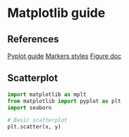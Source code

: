 # Matplotlib guide

## References

[Pyplot guide](https://matplotlib.org/stable/tutorials/introductory/pyplot.html)
[Markers styles](https://matplotlib.org/stable/api/markers_api.html#module-matplotlib.markers)
[Figure doc](https://matplotlib.org/stable/api/_as_gen/matplotlib.pyplot.figure.html)
[]()
[]()

## Scatterplot

```python
import matplotlib as mplt
from matplotlib import pyplot as plt
import seaborn

# Basic scatterplot
plt.scatter(x, y)
```


